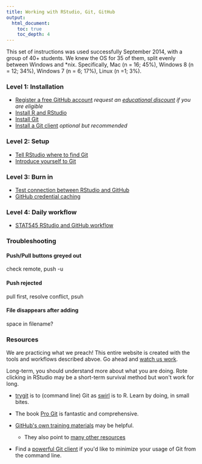 ```yaml
---
title: Working with RStudio, Git, GitHub
output:
  html_document:
    toc: true
    toc_depth: 4
---
```


This set of instructions was used successfully September 2014, with a group of 40+ students. We knew the OS for 35 of them, split evenly between Windows and \*nix. Specifically, Mac (n = 16; 45%), Windows 8 (n = 12; 34%), Windows 7 (n = 6; 17%), Linux (n =1; 3%).

### Level 1: Installation

  * [Register a free GitHub account](https://github.com) *request an [educational discount](https://github.com/blog/1775-github-goes-to-school) if you are eligible*
  * [Install R and RStudio](block000_r-rstudio-install.html)
  * [Install Git](git01_git-install.html)
  * [Install a Git client](git02_git-clients.html) *optional but recommended*

### Level 2: Setup

  * [Tell RStudio where to find Git](git03_rstudio-meet-git.html)
  * [Introduce yourself to Git](git04_introduce-self-to-git.html)

### Level 3: Burn in

  * [Test connection between RStudio and GitHub](git05_first-use-git-rstudio.html)
  * [GitHub credential caching](git06_credential-caching.html)

### Level 4: Daily workflow

  * [STAT545 RStudio and GitHub workflow](git07_git-usage.html)

### Troubleshooting

#### Push/Pull buttons greyed out

check remote, push -u

#### Push rejected

pull first, resolve conflict, psuh

#### File disappears after adding

space in filename?

### Resources

We are practicing what we preach! This entire website is created with the tools and workflows described abvoe. Go ahead and [watch us work](https://github.com/STAT545-UBC/STAT545-UBC.github.io).

Long-term, you should understand more about what you are doing. Rote clicking in RStudio may be a short-term survival method but won't work for long.

  * [trygit](https://try.github.io/levels/1/challenges/1) is to (command line) Git as [swirl](http://swirlstats.com) is to R. Learn by doing, in small bites.

  * The book [Pro Git](http://git-scm.com/book) is fantastic and comprehensive.

  * [GitHub's own training materials](http://training.github.com/kit/) may be helpful.

    - They also point to [many other resources](https://help.github.com/articles/what-are-other-good-resources-for-learning-git-and-github)

  * Find a [powerful Git client](git02_git-clients.html) if you'd like to minimize your usage of Git from the command line.